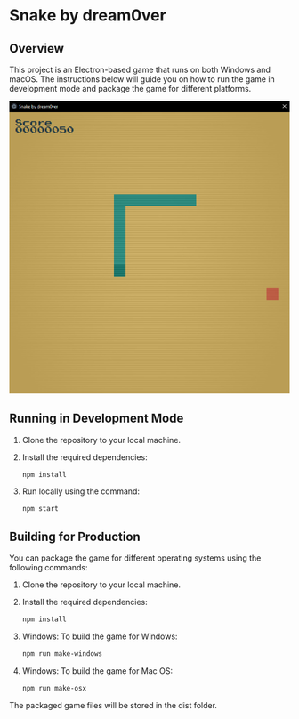# Snake by dream0ver

## Overview

This project is an Electron-based game that runs on both Windows and macOS. The instructions below will guide you on how to run the game in development mode and package the game for different platforms.

![alt text](https://github.com/dream0ver/snake-game/blob/main/public/assets/image/screenshot.png?raw=true)

## Running in Development Mode

1. Clone the repository to your local machine.
2. Install the required dependencies:

   ```bash
   npm install
   ```

3. Run locally using the command:

   ```bash
   npm start
   ```

## Building for Production

You can package the game for different operating systems using the following commands:

1. Clone the repository to your local machine.
2. Install the required dependencies:

   ```bash
   npm install
   ```

4. Windows: To build the game for Windows:

   ```bash
   npm run make-windows
   ```

5. Windows: To build the game for Mac OS:

   ```bash
   npm run make-osx
   ```

The packaged game files will be stored in the dist folder.

